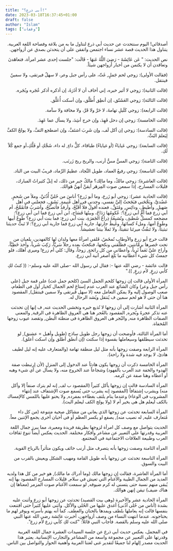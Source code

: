 ```yaml
---
title: "أبى ذرع؟!"
date: 2023-03-18T16:37:45+01:00
draft: false
author: "Islam"
tags: ["وقفات"]
---
```

<div dir="rtl">
أصدقائي! اليوم سنتحدث عن حديث أبي ذرع لنتاول ما به من بلاغة وفصاحة اللغة العربية. يتناول هذا الحديث قصة عشر نساء اجتمعن واتفقن على أن يتحدثن بصدق عن أزواجهن.

نص الحديث:
"
عَن عَائِشَةَ - رَضِيَ اللَّهُ عَنهَا - قَالَت: \"جلست إحدى عشر امرأة، فتعاهَدنَ وتعاقدن أن لا يكتمن من أخبار أزواجهن شيئاً.

(فقالت الأولى): زوجي لحم جَملٍ, غَثّ، على رأس جبل وعر، لا سهلٌ فيرتقى، ولا سمينٌ فينتقل.

(قالت الثانية): زوجي لا أثير خبره، إني أخاف أن لا أذَرَهُ، إن أذكره أذكر عُجَره وبُجَره.

(قالت الثالثة): زوجي العَشَنّق، إن أنطِق أُطلَّق، وإن أسكت أُعَلَّق.

(قالت الرابعة): زوجي كَلَيلِ تهامةَ، لا حَرَّ ولا قَرَّ، ولا مخافة ولا سآمة.

(قالت الخامسة): زوجي إن دخل فَهِدَ، وإن خرج أسَِدَ، ولا يسأل عما عَهِدَ.

(قالت السادسة): زوجي إن أكل لَف، وإن شَرِبَ اشتَفَّ، وإن اضطجع التفَّ، ولا يولجُ الكفَّ لِيَعلمَ البَثَّ.

(قالت السابعة): زوجي عَياياءُ (أو غياياءُ) طباقاء، كلٌّ داءٍ, له داء، شَجَّكِ أو فَلَّكِ،أو جمع كُلاً لَكِ.

(قالت الثامنة): زوجي المسٌّ مسٌّ أرنب، والريح ريح زَرنَب.

(قالت التاسعة): زوجي رفيعُ العماد، طويل النِّجاد، عظيمُ الرِّماد، قريبُ البيت من الناد.

(قالت العاشرة): زوجي مالكٌ، وما مالِك؟ مالكٌ خير من ذلك، له إبلٌ كثيراتُ المبارك، قليلات المسارح، إذا سمعن صوت المِزهَر أيقنَّ أنهنَّ هَوالك.

(قالت الحادية عشر): زوجي أبو زَرع، وما أبو زَرع؟ أناسَ من حُليِّ أُذُنَيَّ، وملأ من شَحمٍ, عَضُديَّ، وبَجَّحَني فبَجَحتُ إليَّ نفسي، وجدني في أهل غُنيمةٍ, بَشَقٍ,، فجعلني في أهل صَهيلٍ, وأَطيطٍ,، ودائِسٍ, ومُنَقٍّ,، فعنده أقولُ فلا أُقَبَّحُ، وأرقدُ فأتصبّحُ، وأشربُ فأتقَمَّحُ، أم أبي زرع فما أمٌّ أبي زرع؟: عُكومُها رَِدَاحٌ، وبيتُها فَسَاح، ابن أبي زرع فما ابن أبي زرع؟: مضجعه كمسلِّ شَطبةٍ,، وتُشبِعُهُ ذِراعُ الجَفرَةِ، بنت أبي زرع: فما بنت أبي زرع؟ طَوعُ أبيها وطَوعُ أمها، وملءُ كسائها، وغَيظُ جارتها، جارية أبي زرع فما جارية أبي زرع؟: لا تَبثٌّ حديثنا تبثيثاً، ولا تَنقُثُُ ميرتَنا تنقيثاً، ولا تَملأ بيتنا تعشيشاً.

قالت خرج أبو زرع والأوطاب تُمخَضُ، فَلقي امرأةً معها ولدان لها كالفهدين، يلعبان من تحت خَصرها برمَّانتين، فطلَّقني ونكحها، فنكحتُ بعده رجلاً سَريَّاً، رَكِبَ شَرياً، وأخذ خَطِيَّاً، وأراح عليَّ نَعَماً ثَرِياً، وأعطاني من كل رائحةٍ, زوجاً، وقال: كلي أم زرع! وميري أهلك، فلو جمعتُ كل شيء أعطانيه ما بَلَغ أصغر آنية أبي زرع.

قالت عائشة - رضي الله عنها -: فقال لي رسول الله -صلى الله عليه وسلم-: (( كنتُ لكِ كأبي زرعٍ, لأم زرعٍ, ))."

المرأة الأولى قالت إن زوجها كلحم الجمل السئ (كلحم جمل غث) على قمة جبل (على رأس جبل وعر) وكان الشائع عند العرب عدم إستاغ لحم الجمال كخيار أول فى الطعام، صعب الوصول إليه ولا يمكن التعامل معه (لا سهل فُيرتقى ولا سمين فينتقل), المقصود هنا أن حتى لا هو لحم سمين ف يُنتقل ويُشد الرحال له.

المرأة الثانية أشارت إلى أن زوجها لا تُذيع خبره وتخشى الحديث عنه, ف إنها إن تحدثت عنه تذكر عجرهُ وبُجره, المقصود بالعُجر هنا هى العروق الظاهرة فى الرقبة, والمعنى الصفات الظاهرة منه, والبُجر هى العروق الظاهرة فى منطثة البطن, وتقصد عيوب زوجها المُخفاة.

أما المرأة الثالثة، فأوضحت أن زوجها رجل طويل ساذج (طويل وأهبل = عشنق), لو تحدثت سيطلقها وسيعاملها بقسوة إذا سكتت (إن أنطق أطلق وإن اسكت أعلق).

المرأة الرابعة وصفت زوجها بأنه مثل ليل منطقة تهامة (والمتعارف عليه إنه ليل لطيف هادئ، لا يوجد فيه شدة ولا راحة).

المرأة الخامسة ذكرت أن زوجها يكون هادئاً عند الدخول إلى المنزل (لأن إرتبطت صفة الهدوء والخفة عند العرب بالفهود) وشجاعاً عند الخروج منه، ولا يسأل عن أي شيء وهبه أو أعطاه وهنا صفة عن كرمه.

المرأة السادسة قالت إن زوجها يأكل كثيراً (المقصود ب لف, إنه لم يترك صنفاً إلا وأكل منه) ويشرب إشتفافاً (المقصود إنه يشرب حتى يُسمع صوت الإشتفاف عند إنتهاء المشروب فى الوعاء) وعندما ينام يلتف بغطاءه بمفرده, ولا يحنو عليها باللمس كالإمساك بالكف ليعلم هل هى بخير أم لا (ولا يولج الكف ليعلم البث).

المرأة السابعة تحدثت عن زوجها الذي يعاني من مشاكل صحية متنوعة (من كل داء مُتعارف عليه, له نصيب منه), يصفع او يكسر العظم أو فى أحيان أخرى يجمع الإتنين معاً.

الحديث يتواصل مع وصف كل امرأة لزوجها بطريقة فريدة ومعبرة، مما يبرز جمال اللغة العربية وقدرتها على التعبير عن مشاعر وأفكار مختلفة. الحديث يعكس أيضاً تنوع ثقافات العرب وطبيعة العلاقات الاجتماعية في المجتمع.

المرأة الثامنة وصفت زوجها بأنه يتصرف مثل أرنب خائف ويكون متأثراً بالرياح القوية.

المرأة التاسعة تحدثت عن زوجها بأنه طويل القامة ومهيب الشكل ويعيش بالقرب من البيت والسوق.

أما المرأة العاشرة، فقالت إن زوجها مالك (وما أدراك ما مالك), هو خير من كل هذا ولديه العديد من الجمال الطيبة والأغنام التي تعيش في سلام, قليلات المسارح المقصود بها إنه يُبقى منهم نسبة حتى يتسنى له كرم ضيوفه, لو سمعت الأغنام صوت المزمر (معناها إن هناك ضيف) تيقن إنهن هوالك.

المرأة الحادية عشر والأخيرة (وهى بيت القصيد) تحدثت عن زوجها أبو زرع وأثنت عليه بشدة (أناس من حُلى أذُنى) أغدق عليها من الحُلى والأكل. وأثنى عليها كثيراً حتى أقتنعت بنفسها قالت إنه يعاملها بلطف ويمدها بالحنان والعطف. كما أنه يهتم بأسرته ويوفر لهم ما يحتاجونه. عندما انتهت النساء من وصف أزواجهن، أخبرت عائشة رضي الله عنها النبي صلى الله عليه وسلم بالقصة. فأجاب النبي قائلاً: "كنت لكِ كأبي زرع لأم زرع".

في المجمل، يعكس حديث أبي ذرع عن جلسة السيدات العشرة جمال اللغة العربية وقدرتها على التعبير عن مجموعة واسعة من المشاعر والتجارب الإنسانية. يعتبر هذا الحديث مصدر إلهام لنا جميعًا لتقدير غنى لغتنا العربية وأهمية الحوار والتواصل بين الناس.
</div>